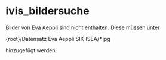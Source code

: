 # ivis_bildersuche
Bilder von Eva Aeppli sind nicht enthalten. Diese müssen unter 

{root}/Datensatz Eva Aeppli SIK-ISEA/*.jpg

hinzugefügt werden.

